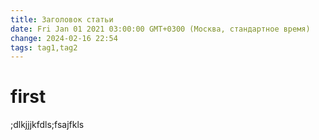 ```yaml
---
title: Заголовок статьи
date: Fri Jan 01 2021 03:00:00 GMT+0300 (Москва, стандартное время)
change: 2024-02-16 22:54
tags: tag1,tag2
---
```

# first
;dlkjjjkfdls;fsajfkls
